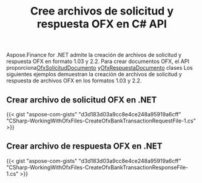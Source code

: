 ﻿---
title: Cree archivos de solicitud y respuesta OFX en C# API
linktitle: Crear archivos de solicitud y respuesta OFX
type: docs
weight: 10
url: /es/net/create-ofx-request-and-response-files/
keywords: OFX 2.2, OFX Request, OFX Response, Create OFX Request in C#, Create OFX Response in .NET
description: C# Finance La biblioteca API admite la creación de archivos de solicitud y respuesta OFX (Open Financial Exchange) en formato 1.03 y 2.2.
---
Aspose.Finance for .NET admite la creación de archivos de solicitud y respuesta OFX en formato 1.03 y 2.2. Para crear documentos OFX, el API proporciona[OfxSolicitudDocumento](https://reference.aspose.com/finance/net/aspose.finance.ofx/ofxrequestdocument) y[OfxRespuestaDocumento](https://reference.aspose.com/finance/net/aspose.finance.ofx/ofxresponsedocument) clases Los siguientes ejemplos demuestran la creación de archivos de solicitud y respuesta de archivos OFX en los formatos 1.03 y 2.2.
## **Crear archivo de solicitud OFX en .NET**
{{< gist "aspose-com-gists" "d3d183d03a9cc8e4ce248a95919a6cff" "CSharp-WorkingWithOfxFiles-CreateOfxBankTransactionRequestFile-1.cs" >}}
## **Crear archivo de respuesta OFX en .NET**
{{< gist "aspose-com-gists" "d3d183d03a9cc8e4ce248a95919a6cff" "CSharp-WorkingWithOfxFiles-CreateOfxBankTransactionResponseFile-1.cs" >}}
